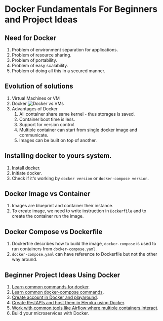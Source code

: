 # Docker Fundamentals For Beginners and Project Ideas

## Need for Docker
1. Problem of environment separation for applications.
2. Problem of resource sharing.
3. Problem of portability.
4. Problem of easy scalability.
5. Problem of doing all this in a secured manner.

## Evolution of solutions
1. Virtual Machines or VM
2. Docker
   ![Docker vs VMs](https://miro.medium.com/max/1024/1*66cp6uoqv-q2clolRgSRJg.png)
3. Advantages of Docker
   1. All container share same kernel - thus storages is saved.
   2. Container boot time is less.
   3. Support for version control.
   4. Multiple container can start from single docker image and communicate.
   5. Images can be built on top of another.
   
## Installing docker to yours system.
1. [Install docker](https://docs.docker.com/get-docker/).
2. Initiate docker.
3. Check if it's working by ```docker version``` or ```docker-compose version```.

## Docker Image vs Container
1. Images are blueprint and container their instance.
2. To create image, we need to write instruction in ```Dockerfile``` and to create the container run the image.

## Docker Compose vs Dockerfile
1. Dockerfile describes how to build the image, ```docker-compose``` is used to run containers from ```docker-compose.yaml```.
2. ```docker-compose.yaml``` can have reference to Dockerfile but not the other way around.

## Beginner Project Ideas Using Docker
1. [Learn common commands for docker](https://docs.docker.com/engine/reference/commandline/docker/).
2. [Learn common docker-compose commands](https://docs.docker.com/engine/reference/commandline/compose/).
3. [Create account in Docker and playaround](https://hub.docker.com/).
4. [Create RestAPIs and host them in Heroku using Docker](https://devcenter.heroku.com/categories/deploying-with-docker).
5. [Work with common tools like Airflow where multiple containers interact](https://airflow.apache.org/docs/apache-airflow/stable/howto/docker-compose/index.html).
6. Build your microservices with Docker.
